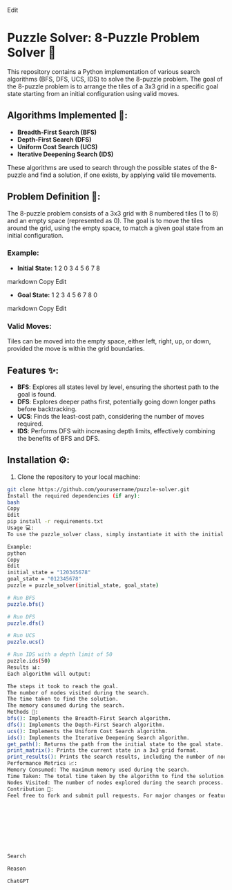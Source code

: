 
Edit
# Puzzle Solver: 8-Puzzle Problem Solver 🧩

This repository contains a Python implementation of various search algorithms (BFS, DFS, UCS, IDS) to solve the 8-puzzle problem. The goal of the 8-puzzle problem is to arrange the tiles of a 3x3 grid in a specific goal state starting from an initial configuration using valid moves.

## Algorithms Implemented 🚀:
- **Breadth-First Search (BFS)**
- **Depth-First Search (DFS)**
- **Uniform Cost Search (UCS)**
- **Iterative Deepening Search (IDS)**

These algorithms are used to search through the possible states of the 8-puzzle and find a solution, if one exists, by applying valid tile movements.

## Problem Definition 🧩:
The 8-puzzle problem consists of a 3x3 grid with 8 numbered tiles (1 to 8) and an empty space (represented as 0). The goal is to move the tiles around the grid, using the empty space, to match a given goal state from an initial configuration.

### Example:
- **Initial State:**
1 2 0
3 4 5
6 7 8

markdown
Copy
Edit

- **Goal State:**
1 2 3
4 5 6
7 8 0

markdown
Copy
Edit

### Valid Moves:
Tiles can be moved into the empty space, either left, right, up, or down, provided the move is within the grid boundaries.

## Features ✨:
- **BFS**: Explores all states level by level, ensuring the shortest path to the goal is found.
- **DFS**: Explores deeper paths first, potentially going down longer paths before backtracking.
- **UCS**: Finds the least-cost path, considering the number of moves required.
- **IDS**: Performs DFS with increasing depth limits, effectively combining the benefits of BFS and DFS.

## Installation ⚙️:
1. Clone the repository to your local machine:
 ```bash
 git clone https://github.com/yourusername/puzzle-solver.git
Install the required dependencies (if any):
bash
Copy
Edit
pip install -r requirements.txt
Usage 💻:
To use the puzzle_solver class, simply instantiate it with the initial and goal states, and then call one of the search methods (e.g., bfs(), dfs(), ucs(), or ids()).

Example:
python
Copy
Edit
initial_state = "120345678"
goal_state = "012345678"
puzzle = puzzle_solver(initial_state, goal_state)

# Run BFS
puzzle.bfs()

# Run DFS
puzzle.dfs()

# Run UCS
puzzle.ucs()

# Run IDS with a depth limit of 50
puzzle.ids(50)
Results 📊:
Each algorithm will output:

The steps it took to reach the goal.
The number of nodes visited during the search.
The time taken to find the solution.
The memory consumed during the search.
Methods 🔧:
bfs(): Implements the Breadth-First Search algorithm.
dfs(): Implements the Depth-First Search algorithm.
ucs(): Implements the Uniform Cost Search algorithm.
ids(): Implements the Iterative Deepening Search algorithm.
get_path(): Returns the path from the initial state to the goal state.
print_matrix(): Prints the current state in a 3x3 grid format.
print_results(): Prints the search results, including the number of nodes visited and the time taken.
Performance Metrics 📈:
Memory Consumed: The maximum memory used during the search.
Time Taken: The total time taken by the algorithm to find the solution.
Nodes Visited: The number of nodes explored during the search process.
Contribution 🤝:
Feel free to fork and submit pull requests. For major changes or features, please open an issue first to discuss it.









Search

Reason

ChatGPT 
